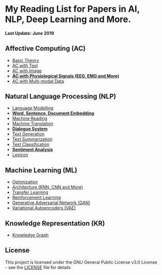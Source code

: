 # My Reading List for Papers in AI, NLP, Deep Learning and More.

#### Last Update: June 2019

## Affective Computing (AC)

 - [Basic Theory](./AC/AC_theory.md)
 - [AC with Text](./AC/AC_text.md)
 - [AC with Image](./AC/AC_image.md)
 - [**AC with Physiological Signals (EEG, EMG and More)**](./AC/AC_physiological.md)
 - [AC with Multi-modal Data](./AC/AC_multimodal.md)

## Natural Language Processing (NLP)

 - [Language Modelling](./NLP/NLP_modelling.md)
 - [**Word, Sentence, Document Embedding** ](./NLP/NLP_embedding.md)
 - [Machine Reading](./NLP/NLP_reading.md)
 - [Machine Translation](./NLP/NLP_translation.md)
 - [**Dialogue System**](./NLP/NLP_dialogue.md)
 - [Text Generation](./NLP/NLP_generation.md)
 - [Text Summarization](./NLP/NLP_summarization.md)
 - [Text Classification](./NLP/NLP_classification.md)
 - [**Sentiment Analysis**](./NLP/NLP_sentiment.md)
 - [Lexicon](./NLP/NLP_lexicon.md)

## Machine Learning (ML)

 - [Optimization](./ML/ML_optimization.md)
 - [Architecture (RNN, CNN and More)](./ML/ML_architecture.md)
 - [Transfer Learning](./ML/ML_transfer.md)
 - [Reinforcement Learning](./ML/ML_reinforcement.md)
 - [Generative Adversarial Network (GAN)](./ML/ML_GAN.md)
 - [Variational Autoencoders (VAE)](./ML/ML_VAE.md)

## Knowledge Representation (KR)

 - [Knowledge Graph](./KR/KR_graph.md)


<!---
## Computer Vision (CV)
 - [Reasoning](./KR/KR_reasoning.md)
 - [Image Classification](./CV/CV_classification.md)
 - [Instance Segmentation](./CV/CV_segmentation.md)
 - [Visual Question Answering](./CV/CV_visual_QA.md)
 - [Image Captioning](./CV/CV_captioning.md)
 - [Image Generation](./CV/CV_generation.md)
--->


## License

This project is licensed under the GNU General Public License v3.0 License - see the [LICENSE](LICENSE) file for details


<!--stackedit_data:
eyJoaXN0b3J5IjpbLTExMTIxNjIyMDMsMTM5Mjg4NDQ4NSw5OD
EwNDgwOTcsNDExMzMzNjksLTE4MTAwMjc2MjksLTU4NDY5Nzk5
NSwtMTEwMzc4Nzg1OSwxOTEwMTg5NDE3LC00MzkzMDI2MTUsLT
k5MTgxNDg3MCwtOTg4MTA1MTIyLC0zODM4NjQ0MzUsLTg2OTEy
MzI4MSwtMTc0ODczMTgzNywtMTAxNjg4MjQyOSwxOTI3NDIyNj
gyLDUyMjA1ODMyMCwtMTE0NTAwODc0NCw2NjcwNjgyODIsLTEy
MjE5NTYyODddfQ==
-->